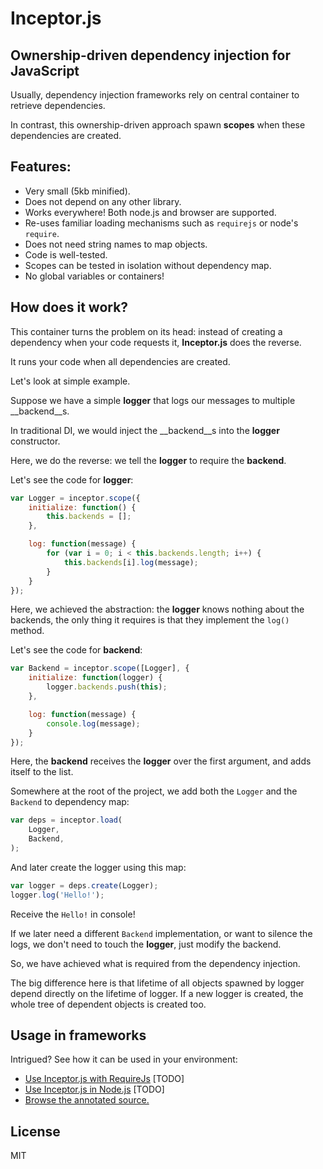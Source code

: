 # Inceptor.js

## Ownership-driven dependency injection for JavaScript

Usually, dependency injection frameworks rely on central container
to retrieve dependencies.

In contrast, this ownership-driven approach spawn __scopes__ when
these dependencies are created.

## Features:

- Very small (5kb minified).
- Does not depend on any other library.
- Works everywhere! Both node.js and browser are supported.
- Re-uses familiar loading mechanisms such as `requirejs` or node's `require`.
- Does not need string names to map objects.
- Code is well-tested.
- Scopes can be tested in isolation without dependency map.
- No global variables or containers!

## How does it work?

This container turns the problem on its head: instead of creating a dependency when your code requests it, __Inceptor.js__ does the reverse.

It runs your code when all dependencies are created.

Let's look at simple example.

Suppose we have a simple __logger__ that logs our messages to multiple __backend__s.

In traditional DI, we would inject the __backend__s into the __logger__ constructor.

Here, we do the reverse: we tell the __logger__ to require the __backend__.

Let's see the code for __logger__:

```js
var Logger = inceptor.scope({
    initialize: function() {
        this.backends = [];
    },

    log: function(message) {
        for (var i = 0; i < this.backends.length; i++) {
            this.backends[i].log(message);
        }
    }
});
```

Here, we achieved the abstraction: the __logger__ knows nothing about the backends, the only thing it requires is that they implement the `log()` method.

Let's see the code for __backend__:

```js
var Backend = inceptor.scope([Logger], {
    initialize: function(logger) {
        logger.backends.push(this);
    },

    log: function(message) {
        console.log(message);
    }
});
```

Here, the __backend__ receives the __logger__ over the first argument, and adds itself to the list.

Somewhere at the root of the project, we add both the `Logger` and the `Backend` to dependency map:

```js
var deps = inceptor.load(
    Logger,
    Backend,
);
```

And later create the logger using this map:

```js
var logger = deps.create(Logger);
logger.log('Hello!');
```

Receive the `Hello!` in console!

If we later need a different `Backend` implementation, or want to silence the logs, we don't need to touch the __logger__, just modify the backend.

So, we have achieved what is required from the dependency injection.

The big difference here is that lifetime of all objects spawned by logger depend directly on the lifetime of logger. If a new logger is created, the whole tree of dependent objects is created too.

## Usage in frameworks

Intrigued? See how it can be used in your environment:

- [Use Inceptor.js with RequireJs](/) [TODO]
- [Use Inceptor.js in Node.js](/) [TODO]
- [Browse the annotated source.](docs/inceptor.html)

## License

MIT
